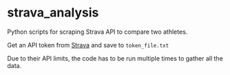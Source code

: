 # strava_analysis

Python scripts for scraping Strava API to compare two athletes.

Get an API token from [Strava](https://www.strava.com/settings/api) and save to `token_file.txt`

Due to their API limits, the code has to be run multiple times to gather all the data.